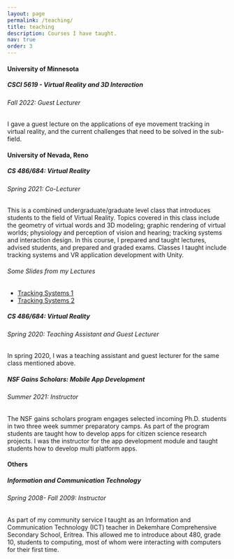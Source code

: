 ```yaml
---
layout: page
permalink: /teaching/
title: teaching
description: Courses I have taught.
nav: true
order: 3
---
```


<div class="teaching">
 
<h4> University of Minnesota</h4>
<div class="card mt-3">
    <div class="card-body">
        <h5 class="card-title">CSCI 5619 - Virtual Reality and 3D Interaction</h5>
        <h6 class="card-subtitle font-italic">Fall 2022: Guest Lecturer</h6>
        <p class="card-text mt-2">   
             I gave a guest lecture on the applications of eye movement tracking in virtual reality, and the current challenges that need to be solved in the sub-field.
        </p>
    </div>
</div>

<h4> University of Nevada, Reno</h4>
 <div class="card mt-3">
    <div class="card-body">
        <h5 class="card-title">CS 486/684: Virtual Reality</h5>
        <h6 class="card-subtitle font-italic">Spring 2021: Co-Lecturer</h6>
        <p class="card-text mt-2">            
            This is a combined undergraduate/graduate level class that introduces students to the field of Virtual Reality. Topics covered in this class include the geometry of virtual words and 3D modeling; graphic rendering of virtual worlds; physiology and perception of vision and hearing; tracking systems and interaction design. In this course, I prepared and taught lectures, advised students, and prepared and graded exams. Classes I taught include tracking systems and VR application development with Unity.
            <h6> Some Slides from my Lectures</h6>
            <ul>
                <li><a href="{{ 'tracking_systems_1.pdf' | prepend: '/assets/pdf/' | relative_url }}">Tracking Systems 1</a></li>
                <li><a href="{{ 'tracking_systems_2.pdf' | prepend: '/assets/pdf/' | relative_url }}">Tracking Systems 2</a></li>
            </ul>
        </p>
    </div>

</div>

<div class="card mt-3">
    <div class="card-body">
        <h5 class="card-title">CS 486/684: Virtual Reality</h5>
        <h6 class="card-subtitle font-italic">Spring 2020: Teaching Assistant and Guest Lecturer</h6>
        <p class="card-text mt-2">   
             In spring 2020, I was a teaching assistant and guest lecturer for the same class mentioned above. 
        </p>
    </div>
</div>

<div class="card mt-3 mb-4">
    <div class="card-body">
        <h5 class="card-title">NSF Gains Scholars: Mobile App Development</h5>
        <h6 class="card-subtitle font-italic">Summer 2021: Instructor</h6>
        <p class="card-text mt-2">   
            The NSF gains scholars program engages selected incoming Ph.D. students in two three week summer preparatory camps. As part of the program students are taught how to develop apps for citizen science research projects. I was the instructor for the app development module and taught students how to develop multi platform apps.
        </p>
    </div>
</div>

<h4>Others</h4>
<div class="card mt-3">
    <div class="card-body">
        <h5 class="card-title">Information and Communication Technology</h5>
        <h6 class="card-subtitle font-italic">Spring 2008- Fall 2009: Instructor</h6>
        <p class="card-text mt-2">   
            As part of my community service I taught as an Information and Communication Technology (ICT) teacher in Dekemhare Comprehensive Secondary School, Eritrea. This allowed me to introduce about 480, grade 10, students to computing, most of whom were interacting with computers for their first time. 
        </p>
    </div>
</div>

</div>
